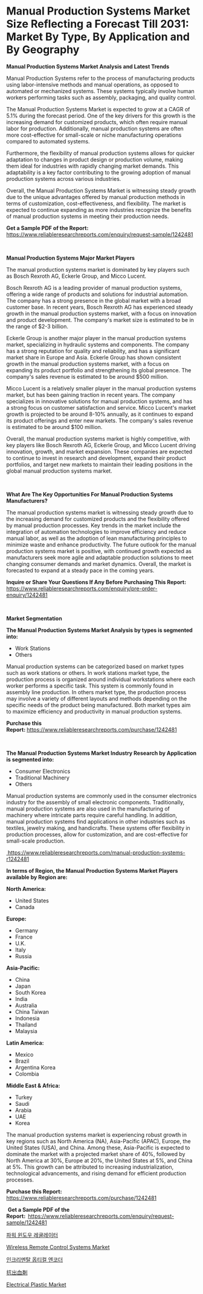 <p><h1>Manual Production Systems Market Size Reflecting a Forecast Till 2031: Market By Type, By Application and By Geography</h1></p><p><strong>Manual Production Systems Market Analysis and Latest Trends</strong></p>
<p><p>Manual Production Systems refer to the process of manufacturing products using labor-intensive methods and manual operations, as opposed to automated or mechanized systems. These systems typically involve human workers performing tasks such as assembly, packaging, and quality control.</p><p>The Manual Production Systems Market is expected to grow at a CAGR of 5.1% during the forecast period. One of the key drivers for this growth is the increasing demand for customized products, which often require manual labor for production. Additionally, manual production systems are often more cost-effective for small-scale or niche manufacturing operations compared to automated systems.</p><p>Furthermore, the flexibility of manual production systems allows for quicker adaptation to changes in product design or production volume, making them ideal for industries with rapidly changing market demands. This adaptability is a key factor contributing to the growing adoption of manual production systems across various industries.</p><p>Overall, the Manual Production Systems Market is witnessing steady growth due to the unique advantages offered by manual production methods in terms of customization, cost-effectiveness, and flexibility. The market is expected to continue expanding as more industries recognize the benefits of manual production systems in meeting their production needs.</p></p>
<p><strong>Get a Sample PDF of the Report:&nbsp;</strong> <a href="https://www.reliableresearchreports.com/enquiry/request-sample/1242481">https://www.reliableresearchreports.com/enquiry/request-sample/1242481</a></p>
<p>&nbsp;</p>
<p><strong>Manual Production Systems Major Market Players</strong></p>
<p><p>The manual production systems market is dominated by key players such as Bosch Rexroth AG, Eckerle Group, and Micco Lucent. </p><p>Bosch Rexroth AG is a leading provider of manual production systems, offering a wide range of products and solutions for industrial automation. The company has a strong presence in the global market with a broad customer base. In recent years, Bosch Rexroth AG has experienced steady growth in the manual production systems market, with a focus on innovation and product development. The company's market size is estimated to be in the range of $2-3 billion.</p><p>Eckerle Group is another major player in the manual production systems market, specializing in hydraulic systems and components. The company has a strong reputation for quality and reliability, and has a significant market share in Europe and Asia. Eckerle Group has shown consistent growth in the manual production systems market, with a focus on expanding its product portfolio and strengthening its global presence. The company's sales revenue is estimated to be around $500 million.</p><p>Micco Lucent is a relatively smaller player in the manual production systems market, but has been gaining traction in recent years. The company specializes in innovative solutions for manual production systems, and has a strong focus on customer satisfaction and service. Micco Lucent's market growth is projected to be around 8-10% annually, as it continues to expand its product offerings and enter new markets. The company's sales revenue is estimated to be around $100 million.</p><p>Overall, the manual production systems market is highly competitive, with key players like Bosch Rexroth AG, Eckerle Group, and Micco Lucent driving innovation, growth, and market expansion. These companies are expected to continue to invest in research and development, expand their product portfolios, and target new markets to maintain their leading positions in the global manual production systems market.</p></p>
<p>&nbsp;</p>
<p><strong>What Are The Key Opportunities For Manual Production Systems Manufacturers?</strong></p>
<p><p>The manual production systems market is witnessing steady growth due to the increasing demand for customized products and the flexibility offered by manual production processes. Key trends in the market include the integration of automation technologies to improve efficiency and reduce manual labor, as well as the adoption of lean manufacturing principles to minimize waste and enhance productivity. The future outlook for the manual production systems market is positive, with continued growth expected as manufacturers seek more agile and adaptable production solutions to meet changing consumer demands and market dynamics. Overall, the market is forecasted to expand at a steady pace in the coming years.</p></p>
<p><strong>Inquire or Share Your Questions If Any Before Purchasing This Report:</strong> <a href="https://www.reliableresearchreports.com/enquiry/pre-order-enquiry/1242481">https://www.reliableresearchreports.com/enquiry/pre-order-enquiry/1242481</a></p>
<p>&nbsp;</p>
<p><strong>Market Segmentation</strong></p>
<p><strong>The Manual Production Systems Market Analysis by types is segmented into:</strong></p>
<p><ul><li>Work Stations</li><li>Others</li></ul></p>
<p><p>Manual production systems can be categorized based on market types such as work stations or others. In work stations market type, the production process is organized around individual workstations where each worker performs a specific task. This system is commonly found in assembly line production. In others market type, the production process may involve a variety of different layouts and methods depending on the specific needs of the product being manufactured. Both market types aim to maximize efficiency and productivity in manual production systems.</p></p>
<p><strong>Purchase this Report:&nbsp;</strong><a href="https://www.reliableresearchreports.com/purchase/1242481">https://www.reliableresearchreports.com/purchase/1242481</a></p>
<p>&nbsp;</p>
<p><strong>The Manual Production Systems Market Industry Research by Application is segmented into:</strong></p>
<p><ul><li>Consumer Electronics</li><li>Traditional Machinery</li><li>Others</li></ul></p>
<p><p>Manual production systems are commonly used in the consumer electronics industry for the assembly of small electronic components. Traditionally, manual production systems are also used in the manufacturing of machinery where intricate parts require careful handling. In addition, manual production systems find applications in other industries such as textiles, jewelry making, and handicrafts. These systems offer flexibility in production processes, allow for customization, and are cost-effective for small-scale production.</p></p>
<p><a href="https://www.reliableresearchreports.com/manual-production-systems-r1242481">&nbsp;https://www.reliableresearchreports.com/manual-production-systems-r1242481</a></p>
<p><strong>In terms of Region, the Manual Production Systems Market Players available by Region are:</strong></p>
<p>
    <p> <strong> North America: </strong>
        <ul>
            <li>United States</li>
            <li>Canada</li>
        </ul>
        </p> 
    <p> <strong> Europe: </strong>
        <ul>
            <li>Germany</li>
            <li>France</li>
            <li>U.K.</li>
            <li>Italy</li>
            <li>Russia</li>
        </ul>
        </p> 
    <p> <strong> Asia-Pacific: </strong>
        <ul>
            <li>China</li>
            <li>Japan</li>
            <li>South Korea</li>
            <li>India</li>
            <li>Australia</li>
            <li>China Taiwan</li>
            <li>Indonesia</li>
            <li>Thailand</li>
            <li>Malaysia</li>
        </ul>
        </p> 
    <p> <strong> Latin America: </strong>
        <ul>
            <li>Mexico</li>
            <li>Brazil</li>
            <li>Argentina Korea</li>
            <li>Colombia</li>
        </ul>
        </p> 
    <p> <strong> Middle East & Africa: </strong>
        <ul>
            <li>Turkey</li>
            <li>Saudi</li>
            <li>Arabia</li>
            <li>UAE</li>
            <li>Korea</li>
        </ul>
    </p>
    </p>
<p><p>The manual production systems market is experiencing robust growth in key regions such as North America (NA), Asia-Pacific (APAC), Europe, the United States (USA), and China. Among these, Asia-Pacific is expected to dominate the market with a projected market share of 40%, followed by North America at 30%, Europe at 20%, the United States at 5%, and China at 5%. This growth can be attributed to increasing industrialization, technological advancements, and rising demand for efficient production processes.</p></p>
<p><strong>Purchase this Report: </strong><a href="https://www.reliableresearchreports.com/purchase/1242481">https://www.reliableresearchreports.com/purchase/1242481</a></p>
<p>&nbsp;<strong>Get a Sample PDF of the Report:&nbsp;&nbsp;</strong><a href="https://www.reliableresearchreports.com/enquiry/request-sample/1242481">https://www.reliableresearchreports.com/enquiry/request-sample/1242481</a></p>
<p><strong></strong></p>
<p><p><a href="https://github.com/vskv4779xr1/Market-Research-Report-List-1/blob/main/544178632768.md">파워 윈도우 레귤레이터</a></p><p><a href="https://github.com/dx0328/Market-Research-Report-List-2/blob/main/wireless-remote-control-systems-market.md">Wireless Remote Control Systems Market</a></p><p><a href="https://github.com/CliftonFisher9067/Market-Research-Report-List-1/blob/main/923670732769.md">인크리멘탈 옵티컬 엔코더</a></p><p><a href="https://github.com/EmoryYundt1935/Market-Research-Report-List-1/blob/main/258383435770.md">抗出血剤</a></p><p><a href="https://issuu.com/reportprime-2/docs/electrical-plastic-market-size-2030.pptx">Electrical Plastic Market</a></p></p>